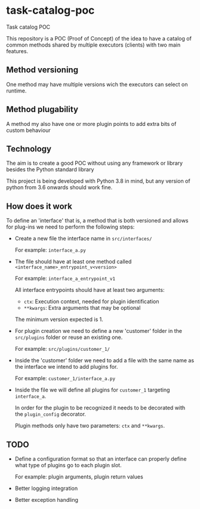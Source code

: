# task-catalog-poc
Task catalog POC

This repository is a POC (Proof of Concept) of the idea to have a catalog of common methods shared by multiple executors (clients) with two main features.

## Method versioning

One method may have multiple versions wich the executors can select on runtime.

## Method plugability

A method my also have one or more plugin points to add extra bits of custom behaviour

## Technology

The aim is to create a good POC without using any framework or library besides the Python standard library

This project is being developed with Python 3.8 in mind, but any version of python from 3.6 onwards should work fine.

## How does it work

To define an 'interface' that is, a method that is both versioned and allows for plug-ins we need to perform the following steps:

* Create a new file the interface name in `src/interfaces/`

    For example: `interface_a.py`

* The file should have at least one method called `<interface_name>_entrypoint_v<version>`

    For example: `interface_a_entrypoint_v1`

    All interface entrypoints should have at least two arguments:

    * `ctx`: Execution context, needed for plugin identification
    * `**kwargs`: Extra arguments that may be optional

    The minimum version expected is 1.

* For plugin creation we need to define a new 'customer' folder in the `src/plugins` folder or reuse an existing one.

    For example: `src/plugins/customer_1/`

* Inside the 'customer' folder we need to add a file with the same name as the interface we intend to add plugins for.

    For example: `customer_1/interface_a.py`

* Inside the file we will define all plugins for `customer_1` targeting `interface_a`.

    In order for the plugin to be recognized it needs to be decorated with the `plugin_config` decorator.

    Plugin methods only have two parameters: `ctx` and `**kwargs`.

## TODO

* Define a configuration format so that an interface can properly define what type of plugins go to each plugin slot.

    For example: plugin arguments, plugin return values

* Better logging integration

* Better exception handling
